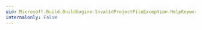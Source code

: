```yaml
---
uid: Microsoft.Build.BuildEngine.InvalidProjectFileException.HelpKeyword
internalonly: False
---
```

